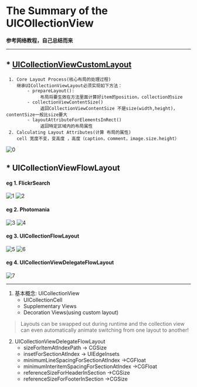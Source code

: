 # The Summary of the UICOllectionView 
**参考网络教程，自己总结而来**
***

## * [UICollectionViewCustomLayout](/Pinterest)
	 1. Core Layout Process(核心布局的处理过程)
		继承UICollectionViewLayout必须实现如下方法：
			- prepareLayout():
				 布局将要生效在方法里面计算好item的position，collection的size
			- collectionViewContentSize()
				 返回CollectionViewContentSize 不是size(width,height)，contentSize一般比size要大 
			- layoutAttributeForElementsInRect()
				 返回特定区域内的布局属性
	 2. Calculating Layout Attributes(计算 布局的属性)
	 	cell 宽度不变，变高度 ，高度（caption，comment，image.size.height）	

![0](Resource/0-1.png)		
 
## * UICollectionViewFlowLayout

#### eg 1. FlickrSearch 
![1](Resource/1-2.png)
![2](Resource/1-1.png)

#### eg 2. Photomania  
![3](Resource/2-1.png)
![4](Resource/2-2.png)

#### eg 3. UICollectionFlowLayout
![5](Resource/3-1.png)
![6](Resource/3-2.png)

#### eg 4. UICollectionViewDelegateFlowLayout 
![7](Resource/4-1.png)

***

1. 基本概念: UICollectionView
	 - UICollectionCell
	 - Supplementary Views
	 - Decoration Views(using custom layout) 

> Layouts can be swapped out during runtime and the collection view can even automatically animate switching from one layout to another!

2. UICollectionViewDelegateFlowLayout
	 - sizeForItemAtIndexPath -> CGSize
	 - insetForSectionAtIndex -> UIEdgeInsets
	 - minimumLineSpacingForSectionAtIndex ->CGFloat
	 - minimumInteritemSpacingForSectionAtIndex ->CGFloat
	 - referenceSizeForHeaderInSection ->CGSize
	 - referenceSizeForFooterInSection ->CGSize

	 